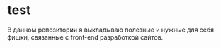 # test
В данном репозитории я выкладываю полезные и нужные для себя фишки, связанные с front-end разработкой сайтов.
